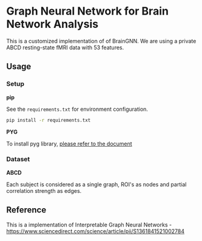 # Graph Neural Network for Brain Network Analysis
 This is a customized implementation of of BrainGNN. We are using a private ABCD resting-state fMRI data with 53 features.
## Usage
### Setup
**pip**

See the `requirements.txt` for environment configuration. 
```bash
pip install -r requirements.txt
```
**PYG**

To install pyg library, [please refer to the document](https://pytorch-geometric.readthedocs.io/en/latest/notes/installation.html)

### Dataset 
**ABCD**

Each subject is considered as a single graph, ROI's as nodes and partial correlation strength as edges.



## Reference

This is a implementation of Interpretable Graph Neural Networks - https://www.sciencedirect.com/science/article/pii/S1361841521002784
